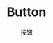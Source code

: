 ---
category: Components
title: Button
subtitle: 按钮
demo:
  cols: 2
group:
  title: 通用
  order: 1
---